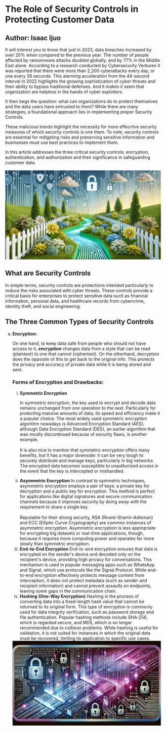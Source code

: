 <html>
<html lang="en">
<head>
    <meta charset="UTF-8">
    <meta name="viewport" content="width=device-width, initial-scale=1.0">
    <meta name="Isaac Ijuo">
    <meta name="The Role of Security Controls in Protecting Customer Data">
    <meta name="What are Security Controls.">
    <meta name="Ercyption, Authorization, Authentication">
</head>
<body>

<h1>The Role of Security Controls in Protecting Customer Data</h1>
<h2> Author: Isaac Ijuo</h2>
<p>It will interest you to know that just in 2023, data breaches increased by over 20% when compared to the previous year. The number of people affected by ransomware attacks doubled globally, and by 77% in the Middle East alone. According to a research conducted by Cybersecurity Ventures it was reported that there were more than 2,200 cyberattacks every day, or one every 39 seconds. This alarming acceleration from the 44-second interval in 2022 highlights the growing sophistication of cyber threats and their ability to bypass traditional defenses. And it makes it seem that organization are helpless in the hands of cyber exploiters.

It then begs the question: what can organizations do to protect themselves and the data users have entrusted to them? While there are many strategies, a foundational approach lies in implementing proper Security Controls.

These malicious trends highlight the necessity for more effecrtive security measures of which security controls is one them. To note, security controls are essential for mitigating risks and preserving sensitive information and businesses must use best practices to implement them. 

In this article addresses the three critical security controls; encryption, authentication, and authorization and their significance in safeguarding customer data.<br><br>
<img src="/Images/securityGarden.jpeg">

<h2><b> What are Security Controls</b></h2>
<p> In simple terms, security controls are protections intended particularly to reduce the risks associated with cyber threats. These controls provide a critical basis for enterprises to protect sensitive data such as financial information, personal data, and healthcare records from cybercrime, identity theft, and social engineering.

<h2><b>The Three Common Types of Security Controls</b></h2>
<p> </p>
<ol type="a">
<li><b>Encryption:</b>
<p> On one hand, to keep data safe from people who should not have access to it, <b><i>encryption</i></b> changes data from a style that can be read (plaintext) to one that cannot (ciphertext). On the otherhand, decryption does the opposite of this to get back to the original info. This protects the privacy and accuracy of private data while it is being stored and sent.
<h3><b>Forms of Encryption and Drawbacks:</b></h3>
<ol type="i">
<li><b>Symmetric Encryption</b>
<p> In symmetric encryption, the key used to encrypt and decode data remains unchanged from one operation to the next. Particularly for protecting massive amounts of data, its speed and efficiency make it a popular choice. The most widely used symmetric encryption algorithm nowadays is Advanced Encryption Standard (AES), although Data Encryption Standard (DES), an earlier algorithm that was mostly discontinued because of security flaws, is another example. <br><br>
It is also nice to mention that symmetric encryption offers many benefits, but it has a major downside: it can be very tough to securely distribute and manage keys, particularly in big networks. The encrypted data becomes susceptible to unauthorized access in the event that the key is intercepted or mishandled.</p>
</li>
<li><b>Asymmetric Encryption</b>
In contrast to symmetric techniques, asymmetric encryption employs a pair of keys: a private key for decryption and a public key for encryption. This method is perfect for applications like digital signatures and secure communication channels because it improves security by doing away with the requirement to share a single key. <br><br>
Reputable for their strong security, RSA (Rivest-Shamir-Adleman) and ECC (Elliptic Curve Cryptography) are common instances of asymmetric encryption. Asymmetric encryption is less appropriate for encrypting big datasets or real-time applications, though, because it requires more computing power and operates far more slowly than symmetric encryption.

</li>
<li><b>End-to-End Encryption</b>
End-to-end encryption ensures that data is encrypted on the sender's device and decoded only on the recipient's device, providing high privacy for conversations. This mechanism is used in popular messaging apps such as WhatsApp and Signal, which use protocols like the Signal Protocol. While end-to-end encryption effectively protects message content from interception, it does not protect metadata (such as sender and recipient information) and cannot prevent assaults on endpoints, leaving some gaps in the communication chain.

</li>
<li><b>Hashing (One-Way Encryption)</b>
Hashing is the process of converting data into a fixed-length hash value that cannot be returned to its original form. This type of encryption is commonly used for data integrity verification, such as password storage and file authentication. Popular hashing methods include SHA-256, which is regarded secure, and MD5, which is no longer recommended due to collision problems. While hashing is useful for validation, it is not suited for instances in which the original data must be recovered, limiting its application to specific use cases.

</li>
</ol>
</li>
<img src="/Images/encryption.jpeg">
</ol>
